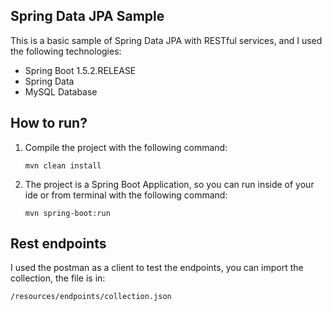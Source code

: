 Spring Data JPA Sample
---

This is a basic sample of Spring Data JPA with RESTful services, and I used the following technologies:
* Spring Boot 1.5.2.RELEASE
* Spring Data
* MySQL Database

How to run?
---

1. Compile the project with the following command:

   ```mvn clean install```

2. The project is a Spring Boot Application, so you can run inside of your ide or from terminal with the following command:

   ```mvn spring-boot:run```

Rest endpoints
---

I used the postman as a client to test the endpoints, you can import the collection, the file is in:
```
/resources/endpoints/collection.json
```